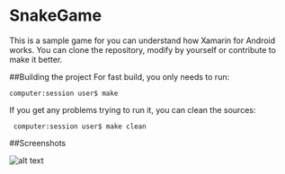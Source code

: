 # SnakeGame
This is a sample game for you can understand how Xamarin for Android works. You can clone the repository, modify by yourself or contribute to make it better.

##Building the project
For fast build, you only needs to run:

<code>computer:session user$ make</code>

If you get any problems trying to run it, you can clean the sources:

<code> computer:session user$ make clean</code>

##Screenshots


![alt text](https://github.com/adlair/SnakeGame/blob/master/SnakeGame/Screenshots/sg1.jpg "Main view")
